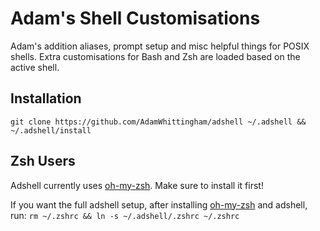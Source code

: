 Adam's Shell Customisations
===========================

Adam's addition aliases, prompt setup and misc helpful things for POSIX shells.
Extra customisations for Bash and Zsh are loaded based on the active shell.

Installation
------------
```
git clone https://github.com/AdamWhittingham/adshell ~/.adshell && ~/.adshell/install
```

Zsh Users
---------
Adshell currently uses [oh-my-zsh](http://ohmyz.sh/). Make sure to install it first!

If you want the full adshell setup, after installing [oh-my-zsh](http://ohmyz.sh/) and adshell, run:
`rm ~/.zshrc && ln -s ~/.adshell/.zshrc ~/.zshrc`
